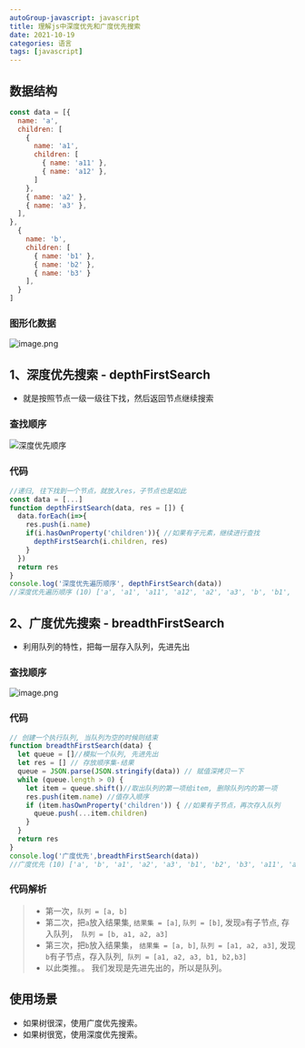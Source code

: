```yaml
---
autoGroup-javascript: javascript  
title: 理解js中深度优先和广度优先搜索
date: 2021-10-19
categories: 语言
tags: [javascript]
---
```

 
<Meta/>

## 数据结构
```js
const data = [{
  name: 'a',
  children: [
    {
      name: 'a1',
      children: [
        { name: 'a11' },
        { name: 'a12' },
      ]
    },
    { name: 'a2' },
    { name: 'a3' },
  ],
},
  {
    name: 'b',
    children: [
      { name: 'b1' },
      { name: 'b2' },
      { name: 'b3' }
    ],
  }
]
```
### 图形化数据

![image.png](https://p6-juejin.byteimg.com/tos-cn-i-k3u1fbpfcp/1c4498d8768e43eeb392c9f6ae565598~tplv-k3u1fbpfcp-watermark.image?)

## 1、深度优先搜索 - depthFirstSearch
* 就是按照节点一级一级往下找，然后返回节点继续搜索
### 查找顺序
![深度优先顺序](https://p3-juejin.byteimg.com/tos-cn-i-k3u1fbpfcp/478a1f3162894259810ec3bc163f9b53~tplv-k3u1fbpfcp-watermark.image?)
### 代码
```js
//递归, 往下找到一个节点，就放入res，子节点也是如此
const data = [...]
function depthFirstSearch(data, res = []) {
  data.forEach(i=>{
    res.push(i.name)
    if(i.hasOwnProperty('children')){ //如果有子元素，继续进行查找
      depthFirstSearch(i.children, res)
    }
  })
  return res
}
console.log('深度优先遍历顺序', depthFirstSearch(data))
//深度优先遍历顺序 (10) ['a', 'a1', 'a11', 'a12', 'a2', 'a3', 'b', 'b1', 'b2', 'b3']
```

##  2、广度优先搜索 - breadthFirstSearch
* 利用队列的特性，把每一层存入队列，先进先出
### 查找顺序
![image.png](https://p3-juejin.byteimg.com/tos-cn-i-k3u1fbpfcp/5e474605721446ac9c5fc9a009263ddf~tplv-k3u1fbpfcp-watermark.image?)
### 代码
```js
// 创建一个执行队列, 当队列为空的时候则结束
function breadthFirstSearch(data) {
  let queue = []//模拟一个队列, 先进先出
  let res = [] // 存放顺序集-结果
  queue = JSON.parse(JSON.stringify(data)) // 赋值深拷贝一下
  while (queue.length > 0) {
    let item = queue.shift()//取出队列的第一项给item, 删除队列内的第一项
    res.push(item.name) //值存入顺序
    if (item.hasOwnProperty('children')) { //如果有子节点，再次存入队列
      queue.push(...item.children)
    }
  }
  return res
}
console.log('广度优先',breadthFirstSearch(data))
//广度优先 (10) ['a', 'b', 'a1', 'a2', 'a3', 'b1', 'b2', 'b3', 'a11', 'a12']
```
### 代码解析
>* 第一次，`队列 = [a, b]`
>* 第二次，把`a`放入结果集, `结果集 = [a]`, `队列 = [b]`, 发现`a`有子节点, 存入队列，` 队列 = [b, a1, a2, a3]`
>* 第三次，把`b`放入结果集， `结果集 = [a, b]`, `队列 = [a1, a2, a3]`, 发现`b`有子节点，存入队列,` 队列 = [a1, a2, a3, b1, b2,b3]`
>* 以此类推。。 我们发现是先进先出的，所以是队列。

## 使用场景
-   如果树很深，使用广度优先搜索。
-   如果树很宽，使用深度优先搜索。

